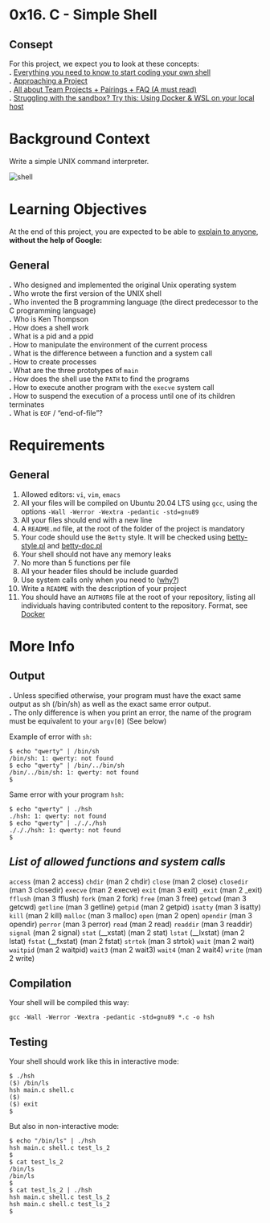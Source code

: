 # **0x16. C - Simple Shell**

## **Consept**
For this project, we expect you to look at these concepts: <br>
    **.** [Everything you need to know to start coding your own shell](https://intranet.alxswe.com/concepts/64) <br>
    **.** [Approaching a Project](https://intranet.alxswe.com/concepts/350) <br>
    **.** [All about Team Projects + Pairings + FAQ (A must read)](https://intranet.alxswe.com/concepts/100037) <br>
    **.** [Struggling with the sandbox? Try this: Using Docker & WSL on your local host](https://intranet.alxswe.com/concepts/100039) <br>


 # **Background Context**
   Write a simple UNIX command interpreter.

![shell](https://github.com/A-C-Martins/simple_shell/assets/125482540/2ad19c7d-dd69-4dd4-8345-661e865daa57)

# Learning Objectives
At the end of this project, you are expected to be able to [explain to anyone](https://intranet.alxswe.com/rltoken/9LNz86CtOTos9oL3zxIO3A), **without the help of Google:**

## General
**.** Who designed and implemented the original Unix operating system <br>
**.** Who wrote the first version of the UNIX shell <br>
**.** Who invented the B programming language (the direct predecessor to the C programming language) <br>
**.** Who is Ken Thompson <br>
**.** How does a shell work <br>
**.** What is a pid and a ppid <br>
**.** How to manipulate the environment of the current process <br>
**.** What is the difference between a function and a system call <br>
**.** How to create processes <br>
**.** What are the three prototypes of ``main`` <br>
**.** How does the shell use the ``PATH`` to find the programs <br>
**.** How to execute another program with the ``execve`` system call <br>
**.** How to suspend the execution of a process until one of its children terminates <br>
**.** What is ``EOF`` / “end-of-file”? <br>

# Requirements
## General

1. Allowed editors: ``vi``, ``vim``, ``emacs`` <br>
2. All your files will be compiled on Ubuntu 20.04 LTS using ``gcc``, using the options ``-Wall -Werror -Wextra -pedantic -std=gnu89`` <br>
3. All your files should end with a new line <br>
4. A ``README.md`` file, at the root of the folder of the project is mandatory <br>
5. Your code should use the ``Betty`` style. It will be checked using [betty-style.pl](https://github.com/alx-tools/Betty/blob/master/betty-style.pl) and [betty-doc.pl](https://github.com/alx-tools/Betty/blob/master/betty-doc.pl) <br>
6. Your shell should not have any memory leaks <br>
7. No more than 5 functions per file <br>
8. All your header files should be include guarded <br>
9. Use system calls only when you need to ([why?](https://intranet.alxswe.com/rltoken/EU7B1PTSy14INnZEShpobQ)) <br>
10. Write a ``README`` with the description of your project <br>
11. You should have an ``AUTHORS`` file at the root of your repository, listing all individuals having contributed content to the repository. Format, see [Docker](https://intranet.alxswe.com/rltoken/UL8J3kgl7HBK_Z9iBL3JFg) <br>

# More Info
## Output
**.** Unless specified otherwise, your program must have the exact same output as sh (/bin/sh) as well as the exact same error output. <br>
**.** The only difference is when you print an error, the name of the program must be equivalent to your ``argv[0]`` (See below) <br>

Example of error with ``sh``:
```
$ echo "qwerty" | /bin/sh
/bin/sh: 1: qwerty: not found
$ echo "qwerty" | /bin/../bin/sh
/bin/../bin/sh: 1: qwerty: not found
$
```
Same error with your program ``hsh``:
```
$ echo "qwerty" | ./hsh
./hsh: 1: qwerty: not found
$ echo "qwerty" | ./././hsh
./././hsh: 1: qwerty: not found
$
```

## ***List of allowed functions and system calls***
``access`` (man 2 access)
``chdir`` (man 2 chdir)
``close`` (man 2 close)
``closedir`` (man 3 closedir)
``execve`` (man 2 execve)
``exit`` (man 3 exit)
``_exit`` (man 2 _exit)
``fflush`` (man 3 fflush)
``fork`` (man 2 fork)
``free`` (man 3 free)
``getcwd`` (man 3 getcwd)
``getline`` (man 3 getline)
``getpid`` (man 2 getpid)
``isatty`` (man 3 isatty)
``kill`` (man 2 kill)
``malloc`` (man 3 malloc)
``open`` (man 2 open)
``opendir`` (man 3 opendir)
``perror`` (man 3 perror)
``read`` (man 2 read)
``readdir`` (man 3 readdir)
``signal`` (man 2 signal)
``stat`` (__xstat) (man 2 stat)
``lstat`` (__lxstat) (man 2 lstat)
``fstat`` (__fxstat) (man 2 fstat)
``strtok`` (man 3 strtok)
``wait`` (man 2 wait)
``waitpid`` (man 2 waitpid)
``wait3`` (man 2 wait3)
``wait4`` (man 2 wait4)
``write`` (man 2 write)

## Compilation
Your shell will be compiled this way:
```
gcc -Wall -Werror -Wextra -pedantic -std=gnu89 *.c -o hsh
```

## Testing
Your shell should work like this in interactive mode:
```
$ ./hsh
($) /bin/ls
hsh main.c shell.c
($)
($) exit
$
```
But also in non-interactive mode:
```
$ echo "/bin/ls" | ./hsh
hsh main.c shell.c test_ls_2
$
$ cat test_ls_2
/bin/ls
/bin/ls
$
$ cat test_ls_2 | ./hsh
hsh main.c shell.c test_ls_2
hsh main.c shell.c test_ls_2
$
```
